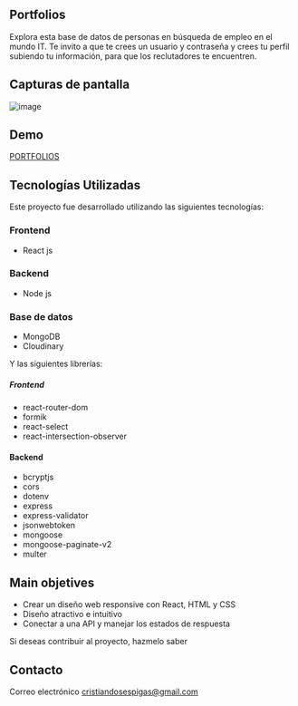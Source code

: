 ## Portfolios

Explora esta  base de datos de personas en búsqueda de empleo en el mundo IT. 
Te invito a que te crees un usuario y contraseña y crees tu perfil subiendo tu información, para que los reclutadores te encuentren.

## Capturas de pantalla

![image](https://github.com/cristianrodriguezz/portafolios/assets/79176713/fe869425-eabd-4b4b-805a-71a7a5f10809)

## Demo
[PORTFOLIOS](https://portafolios-ruddy.vercel.app/)

## Tecnologías Utilizadas

Este proyecto fue desarrollado utilizando las siguientes tecnologías:

### Frontend
- React js
### Backend
- Node js
### Base de datos
- MongoDB
- Cloudinary


Y las siguientes librerías:

##### Frontend
- react-router-dom
- formik
- react-select
- react-intersection-observer
#### Backend
- bcryptjs
- cors
- dotenv
- express
- express-validator
- jsonwebtoken
- mongoose
- mongoose-paginate-v2
- multer

## Main objetives

  - Crear un diseño web responsive con React, HTML y CSS
  - Diseño atractivo e intuitivo
  - Conectar a una API y manejar los estados de respuesta


Si deseas contribuir al proyecto, hazmelo saber

## Contacto

Correo electrónico [cristiandosespigas@gmail.com](cristiandosespigas@gmail.com)
